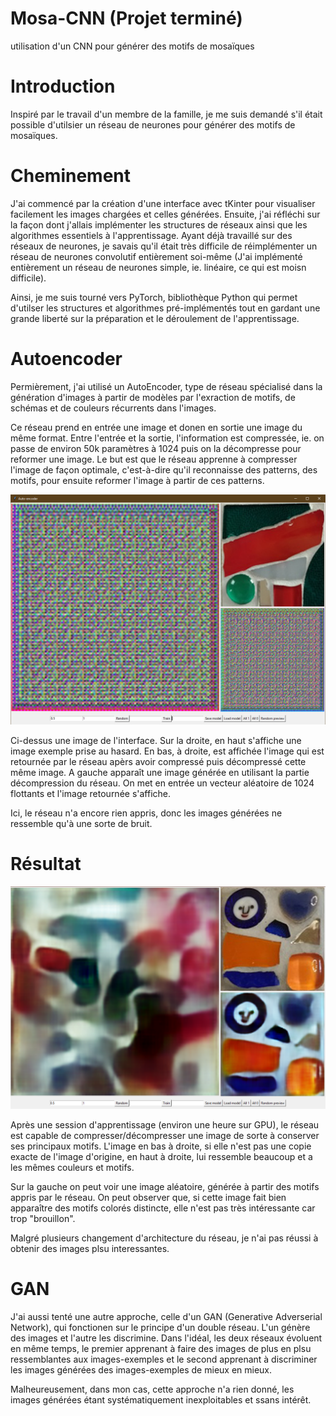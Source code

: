 # Mosa-CNN (Projet terminé)
utilisation d'un CNN pour générer des motifs de mosaïques

# Introduction
Inspiré par le travail d'un membre de la famille, je me suis demandé s'il était possible d'utilsier un réseau de neurones pour générer des motifs de mosaïques.

# Cheminement
J'ai commencé par la création d'une interface avec tKinter pour visualiser facilement les images chargées et celles générées.
Ensuite, j'ai réfléchi sur la façon dont j'allais implémenter les structures de réseaux ainsi que les algorithmes essentiels à l'apprentissage. Ayant déjà travaillé sur des réseaux de neurones, je savais qu'il était très difficile de réimplémenter un réseau de neurones convolutif entièrement soi-même (J'ai implémenté entièrement un réseau de neurones simple, ie. linéaire, ce qui est moisn difficile).


Ainsi, je me suis tourné vers PyTorch, bibliothèque Python qui permet d'utilser les structures et algorithmes pré-implémentés tout en gardant une grande liberté sur la préparation et le déroulement de l'apprentissage.

# Autoencoder
Permièrement, j'ai utilisé un AutoEncoder, type de réseau spécialisé dans la génération d'images à partir de modèles par l'exraction de motifs, de schémas et de couleurs récurrents dans l'images.

Ce réseau prend en entrée une image et donen en sortie une image du même format. Entre l'entrée et la sortie, l'information est compressée, ie. on passe de environ 50k paramètres à 1024 puis on la décompresse pour reformer une image. Le but est que le réseau apprenne à compresser l'image de façon optimale, c'est-à-dire qu'il reconnaisse des patterns, des motifs, pour ensuite reformer l'image à partir de ces patterns.

![Interface et fonctionnement](/Interface.png)

Ci-dessus une image de l'interface. Sur la droite, en haut s'affiche une image exemple prise au hasard. En bas, à droite, est affichée l'image qui est retournée par le réseau apèrs avoir compressé puis décompressé cette même image. A gauche apparaît une image générée en utilisant la partie décompression du réseau. On met en entrée un vecteur aléatoire de 1024 flottants et l'image retournée s'affiche.

Ici, le réseau n'a encore rien appris, donc les images générées ne ressemble qu'à une sorte de bruit.

# Résultat
![Résultat](Resultat.png)

Après une session d'apprentissage (environ une heure sur GPU), le réseau est capable de compresser/décompresser une image de sorte à conserver ses principaux motifs. L'image en bas à droite, si elle n'est pas une copie exacte de l'image d'origine, en haut à droite, lui ressemble beaucoup et a les mêmes couleurs et motifs.

Sur la gauche on peut voir une image aléatoire, générée à partir des motifs appris par le réseau. On peut observer que, si cette image fait bien apparaître des motifs colorés distincte, elle n'est pas très intéressante car trop "brouillon".

Malgré plusieurs changement d'architecture du réseau, je n'ai pas réussi à obtenir des images plsu interessantes.

# GAN
J'ai aussi tenté une autre approche, celle d'un GAN (Generative Adverserial Network), qui fonctionen sur le principe d'un double réseau. L'un génère des images et l'autre les discrimine. Dans l'idéal, les deux réseaux évoluent en même temps, le premier apprenant à faire des images de plus en plsu ressemblantes aux images-exemples et le second apprenant à discriminer les images générées des images-exemples de mieux en mieux. 

Malheureusement, dans mon cas, cette approche n'a rien donné, les images générées étant systématiquement inexploitables et ssans intérêt.
